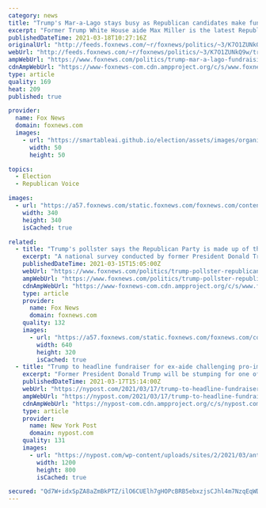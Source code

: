 ```yaml
---
category: news
title: "Trump's Mar-a-Lago stays busy as Republican candidates make fundraising pilgrimages"
excerpt: "Former Trump White House aide Max Miller is the latest Republican candidate to flock to former President Trump's Mar-a-Lago resort to court influential donors and rainmakers."
publishedDateTime: 2021-03-18T10:27:16Z
originalUrl: "http://feeds.foxnews.com/~r/foxnews/politics/~3/K7O1ZUNkQ9w/trump-mar-a-lago-fundraising-republicans"
webUrl: "http://feeds.foxnews.com/~r/foxnews/politics/~3/K7O1ZUNkQ9w/trump-mar-a-lago-fundraising-republicans"
ampWebUrl: "https://www.foxnews.com/politics/trump-mar-a-lago-fundraising-republicans.amp"
cdnAmpWebUrl: "https://www-foxnews-com.cdn.ampproject.org/c/s/www.foxnews.com/politics/trump-mar-a-lago-fundraising-republicans.amp"
type: article
quality: 169
heat: 209
published: true

provider:
  name: Fox News
  domain: foxnews.com
  images:
    - url: "https://smartableai.github.io/election/assets/images/organizations/foxnews.com-50x50.jpg"
      width: 50
      height: 50

topics:
  - Election
  - Republican Voice

images:
  - url: "https://a57.foxnews.com/static.foxnews.com/foxnews.com/content/uploads/2019/03/340/340/PaulSteinhauser.jpg?ve=1&tl=1"
    width: 340
    height: 340
    isCached: true

related:
  - title: "Trump's pollster says the Republican Party is made up of these 'five tribes'"
    excerpt: "A national survey conducted by former President Donald Trump's 2016 and 2020 pollster suggests that the Republican Party is divided into what it calls five distinct \"tribes.\" The poll by the Republican firm Fabrizio, Lee and Associates highlights that four ..."
    publishedDateTime: 2021-03-15T15:05:00Z
    webUrl: "https://www.foxnews.com/politics/trump-pollster-republican-party-five-tribes"
    ampWebUrl: "https://www.foxnews.com/politics/trump-pollster-republican-party-five-tribes.amp"
    cdnAmpWebUrl: "https://www-foxnews-com.cdn.ampproject.org/c/s/www.foxnews.com/politics/trump-pollster-republican-party-five-tribes.amp"
    type: article
    provider:
      name: Fox News
      domain: foxnews.com
    quality: 132
    images:
      - url: "https://a57.foxnews.com/static.foxnews.com/foxnews.com/content/uploads/2021/03/640/320/Donald-Trump-CPAC-Speech-Florida-AP.jpg?ve=1&tl=1"
        width: 640
        height: 320
        isCached: true
  - title: "Trump to headline fundraiser for ex-aide challenging pro-impeachment Republican"
    excerpt: "Former President Donald Trump will be stumping for one of his former White House aides who has launched a primary challenge to Rep. Anthony Gonzalez (R-Oh.) over his vote to impeach the outgoing"
    publishedDateTime: 2021-03-17T15:14:00Z
    webUrl: "https://nypost.com/2021/03/17/trump-to-headline-fundraiser-for-ex-aide-challenging-house-republican/"
    ampWebUrl: "https://nypost.com/2021/03/17/trump-to-headline-fundraiser-for-ex-aide-challenging-house-republican/amp/"
    cdnAmpWebUrl: "https://nypost-com.cdn.ampproject.org/c/s/nypost.com/2021/03/17/trump-to-headline-fundraiser-for-ex-aide-challenging-house-republican/amp/"
    type: article
    provider:
      name: New York Post
      domain: nypost.com
    quality: 131
    images:
      - url: "https://nypost.com/wp-content/uploads/sites/2/2021/03/anthony-gonzalez-maralago-hp.jpg?quality=90&strip=all&w=1200"
        width: 1200
        height: 800
        isCached: true

secured: "Qd7W+idxSpZA8aZmBkPTZ/ilO6CUElh7gHOPcBRB5ebxzjsCJhl4m7NzqEqWDUS+kDFoyvkJUoBoPoigVgzow2BJKswMj2hT3g0kU1J2+6hb4eu2OemNy82/1PQ2z0A7U41Lqr25gQ5949jSqi/GQr2NL/+ve3LuOviA7jzew3Kc5yN1VNxcZc2+zY3U2CLjoxamowBvXfW+c3A/DZVPjaMPC6DDwiRhTFfLGtXHpxhv2Etl2LkZYLAD/MEvoUpnsg28tr8r4BtQQj7jt11aljZBewol0/wDADs3yGflr/KKAuJq7SGXcMHGceFs4uJvWAMrIIKAjFVi+1GyNMW8UznplITIpGDedCatnFVQt7w=;DLCemzBx9blfFCoJq6DEiA=="
---
```


